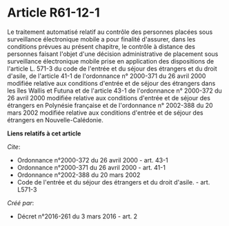 # Article R61-12-1

Le traitement automatisé relatif au contrôle des personnes placées sous surveillance électronique mobile a pour finalité
d'assurer, dans les conditions prévues au présent chapitre, le contrôle à distance des personnes faisant l'objet d'une
décision administrative de placement sous surveillance électronique mobile prise en application des dispositions de l'article
L. 571-3 du code de l'entrée et du séjour des étrangers et du droit d'asile, de l'article 41-1 de l'ordonnance n° 2000-371 du
26 avril 2000 modifiée relative aux conditions d'entrée et de séjour des étrangers dans les îles Wallis et Futuna et de
l'article 43-1 de l'ordonnance n° 2000-372 du 26 avril 2000 modifiée relative aux conditions d'entrée et de séjour des
étrangers en Polynésie française et de l'ordonnance n° 2002-388 du 20 mars 2002 modifiée relative aux conditions d'entrée et
de séjour des étrangers en Nouvelle-Calédonie.

**Liens relatifs à cet article**

_Cite_:

  - Ordonnance n°2000-372 du 26 avril 2000 - art. 43-1
  - Ordonnance n°2000-371 du 26 avril 2000 - art. 41-1
  - Ordonnance n°2002-388 du 20 mars 2002
  - Code de l'entrée et du séjour des étrangers et du droit d'asile. - art. L571-3

_Créé par_:

  - Décret n°2016-261 du 3 mars 2016 - art. 2
